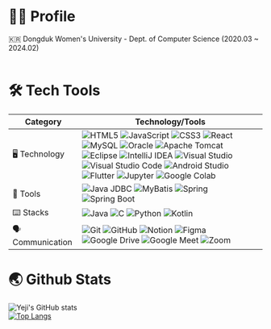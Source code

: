 # 👩‍💼 Profile
🇰🇷 Dongduk Women's University - Dept. of Computer Science (2020.03 ~ 2024.02)<br/>
<br/>

# 🛠️ Tech Tools

| Category           | Technology/Tools                                                                                           |
|--------------------|-------------------------------------------------------------------------------------------------|
| 🖥️ Technology      | ![HTML5](https://img.shields.io/badge/HTML5-E34F26?style=flat-square&logo=HTML5&logoColor=white) ![JavaScript](https://img.shields.io/badge/JavaScript-F7DF1E?style=flat-square&logo=JavaScript&logoColor=black) ![CSS3](https://img.shields.io/badge/CSS3-1572B6?style=flat-square&logo=CSS3&logoColor=white) ![React](https://img.shields.io/badge/React-61DAFB?style=flat-square&logo=React&logoColor=white) ![MySQL](https://img.shields.io/badge/MySQL-4479A1?style=flat-square&logo=MySQL&logoColor=white) ![Oracle](https://img.shields.io/badge/Oracle-F80000?style=flat-square&logo=Oracle&logoColor=white) ![Apache Tomcat](https://img.shields.io/badge/Apache%20Tomcat-F8DC75?style=flat-square&logo=Apache%20Tomcat&logoColor=black) ![Eclipse](https://img.shields.io/badge/Eclipse-2C2255?style=flat-square&logo=Eclipse&logoColor=white) ![IntelliJ IDEA](https://img.shields.io/badge/IntelliJ%20IDEA-000000?style=flat-square&logo=IntelliJ%20IDEA&logoColor=white) ![Visual Studio](https://img.shields.io/badge/Visual%20Studio-5C2D91?style=flat-square&logo=Visual%20Studio&logoColor=white) ![Visual Studio Code](https://img.shields.io/badge/Visual%20Studio%20Code-007ACC?style=flat-square&logo=Visual%20Studio%20Code&logoColor=white) ![Android Studio](https://img.shields.io/badge/Android%20Studio-3DDC84?style=flat-square&logo=Android%20Studio&logoColor=white) ![Flutter](https://img.shields.io/badge/Flutter-02569B?style=flat-square&logo=Flutter&logoColor=white) ![Jupyter](https://img.shields.io/badge/Jupyter-F37626?style=flat-square&logo=Jupyter&logoColor=white) ![Google Colab](https://img.shields.io/badge/Google%20Colab-F9AB00?style=flat-square&logo=Google%20Colab&logoColor=white) |
| 🧰 Tools           | ![Java JDBC](https://img.shields.io/badge/Java%20JDBC-007396?style=flat-square&logo=Java&logoColor=white) ![MyBatis](https://img.shields.io/badge/MyBatis-35A69E?style=flat-square&logo=MyBatis&logoColor=white) ![Spring](https://img.shields.io/badge/Spring-6DB33F?style=flat-square&logo=Spring&logoColor=white) ![Spring Boot](https://img.shields.io/badge/Spring%20Boot-6DB33F?style=flat-square&logo=Spring%20Boot&logoColor=white) |
| ⌨️ Stacks          | ![Java](https://img.shields.io/badge/Java-FFFFFF?style=flat-square&logo=OpenJDK&logoColor=black) ![C](https://img.shields.io/badge/C-A8B9CC?style=flat-square&logo=C&logoColor=black) ![Python](https://img.shields.io/badge/Python-3776AB?style=flat-square&logo=Python&logoColor=white) ![Kotlin](https://img.shields.io/badge/Kotlin-0095D5?style=flat-square&logo=Kotlin&logoColor=white) |
| 🗣️ Communication   | ![Git](https://img.shields.io/badge/Git-F05032?style=flat-square&logo=Git&logoColor=white) ![GitHub](https://img.shields.io/badge/GitHub-181717?style=flat-square&logo=GitHub&logoColor=white) ![Notion](https://img.shields.io/badge/Notion-000000?style=flat-square&logo=Notion&logoColor=white) ![Figma](https://img.shields.io/badge/Figma-F24E1E?style=flat-square&logo=Figma&logoColor=white) ![Google Drive](https://img.shields.io/badge/Google%20Drive-4285F4?style=flat-square&logo=Google%20Drive&logoColor=white) ![Google Meet](https://img.shields.io/badge/Google%20Meet-32A350?style=flat-square&logo=Google%20Meet&logoColor=white) ![Zoom](https://img.shields.io/badge/Zoom-2D8CFF?style=flat-square&logo=Zoom&logoColor=white) |



# 🌏 Github Stats
![Yeji's GitHub stats](https://github-readme-stats.vercel.app/api?username=Li5ht&show_icons=true&theme=omni)<br/>
[![Top Langs](https://github-readme-stats.vercel.app/api/top-langs/?username=Li5ht&layout=compact&langs_count=5&theme=dark&hide=c%23)](https://github.com/Li5ht/github-readme-stats)


